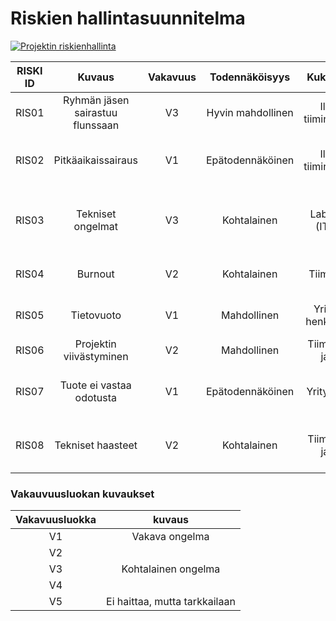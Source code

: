 # Riskien hallintasuunnitelma



[![Projektin riskienhallinta](https://i.ytimg.com/vi/25N3h8J0Y00/hqdefault.jpg?sqp=-oaymwEWCKgBEF5IWvKriqkDCQgBFQAAiEIYAQ==&rs=AOn4CLB3t34pViNdNHDM9Am2swE9nGWLbA)](https://www.youtube.com/watch?v=25N3h8J0Y00&index=13&list=PLOyRnRI1_Cl47Q6tiFByWSVBialcz_bxp)


| RISKI ID |	Kuvaus | Vakavuus | Todennäköisyys | Kuka hoitaa | Miten toimitaan | 
|:--:|:--:|:--:|:--:|:--:|:--:|
| RIS01 | Ryhmän jäsen sairastuu flunssaan |  V3 |  Hyvin mahdollinen | Ilmoita tiiminvetäjälle | Tekee mitä kykenee kotona |
| RIS02 | Pitkäaikaissairaus | V1 | Epätodennäköinen | Ilmoita tiiminvetäjälle | Hankitaan ASAP korvaava työntekijä |
| RIS03 | Tekniset ongelmat | V3 | Kohtalainen | Labrainssit (IT-tuki) | Ilmoita labrainssille ja otetaan paperi ja kynä käteen |
| RIS04 | Burnout | V2 | Kohtalainen | Tiimi hoitaa | Toimitaan tilanteen mukaan |
| RIS05 | Tietovuoto | V1 | Mahdollinen | Yrityksen henkilökunta | Kulunvalvonta ja tietoturva kunnossa |
| RIS06| Projektin viivästyminen | V2 | Mahdollinen | Tiiminvetäjä ja tiimi | Hätäpalaveri ja plan B |
| RIS07 | Tuote ei vastaa odotusta | V1 | Epätodennäköinen | Yritys hoitaa | Hätäpalaveri ja suunnitelmat uusiksi |
| RIS08 | Tekniset haasteet | V2 | Kohtalainen | Tiiminvetäjä ja tiimi | Konsultointi muualta tai kierretään ongelma |


### Vakauvuusluokan kuvaukset

| Vakavuusluokka | kuvaus | 
|:----:|:----:|
| V1 | Vakava ongelma | 
| V2 | | 
| V3 | Kohtalainen ongelma | 
| V4 | | 
| V5 | Ei haittaa, mutta tarkkailaan | 
